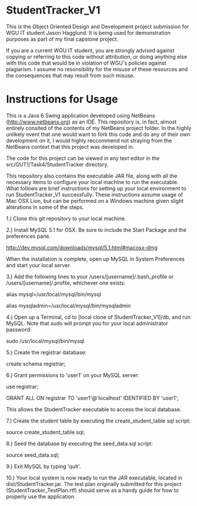 StudentTracker_V1
=================

This is the Object Oriented Design and Development project submission for WGU IT student Jason Hagglund. It is being used for demonstration purposes as part of my final capstone project.

If you are a current WGU IT student, you are strongly advised against copying or referring 
to this code without attribution, or doing anything else with this code that would be in 
violation of WGU's policies against plagiarism. I assume no resonsibility for the misuse of 
these resources and the consequences that may result from such misuse.

Instructions for Usage
======================

This is a Java 6 Swing application developed using NetBeans (http://www.netbeans.org) as an IDE. This repository is, in fact, almost entirely consited of the contents of my NetBeans project folder. In the highly unlikely event that one would want to fork this code and do any of their own development on it, I would highly reccommend not straying from the NetBeans context that this project was developed in.

The code for this project can be viewed in any text editor in the src/GUT1/Task4/StudentTracker directory.

This repository also contains the executable JAR file, along with all the necessary items to configure your local machine to run the executable. What follows are brief instructions for setting up your local environment to run StudentTracker_V1 successfully. These instructions assume usage of Mac OSX Lion, but can be performed on a Windows machine given slight alterations in some of the steps.

1.) Clone this git repository to your local machine.

2.) Install MySQL 5.1 for OSX. Be sure to include the Start Package and the preferences pane. 

http://dev.mysql.com/downloads/mysql/5.1.html#macosx-dmg 

When the installation is complete, open up MySQL in System Preferences and start your local server.

3.) Add the following lines to your /users/[username]/.bash_profile or /users/[username]/.profile, whichever one exists:

alias mysql=/usr/local/mysql/bin/mysql

alias mysqladmin=/usr/local/mysql/bin/mysqladmin

4.) Open up a Terminal, cd to [local clone of StudentTracker_V1]/db, and run MySQL. Note that sudo will prompt you for your local administrator password: 

sudo /usr/local/mysql/bin/mysql

5.) Create the registrar database:

create schema registrar;

6.) Grant permissions to 'user1' on your MySQL server:

use registrar;

GRANT ALL ON registrar TO 'user1'@'localhost' IDENTIFIED BY 'user1';

This allows the StudentTracker executable to access the local database.

7.) Create the student table by executing the create_student_table sql script:

source create_student_table.sql;

8.) Seed the database by executing the seed_data.sql script:

source seed_data.sql;

9.) Exit MySQL by typing 'quit'.

10.) Your local system is now ready to run the JAR executable, located in dist/StudentTracker.jar.
The test plan originally submitted for this project (StudentTracker_TestPlan.rtf) should serve as a handy guide for how to properly use the application.
